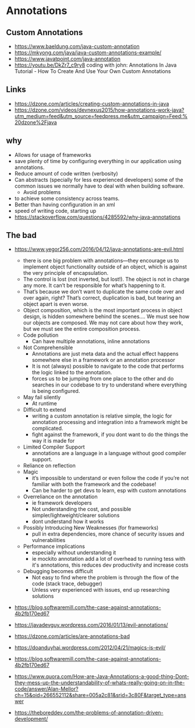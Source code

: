 # Annotations

## Custom Annotations

- https://www.baeldung.com/java-custom-annotation
- https://mkyong.com/java/java-custom-annotations-example/
- https://www.javatpoint.com/java-annotation
- https://youtu.be/DkZr7_c9ry8 coding with john: Annotations In Java Tutorial - How To Create And Use Your Own Custom Annotations

## Links

- https://dzone.com/articles/creating-custom-annotations-in-java
- https://dzone.com/videos/devnexus2015/how-annotations-work-java?utm_medium=feed&utm_source=feedpress.me&utm_campaign=Feed:%20dzone%2Fjava

## why

- Allows for usage of frameworks
-  save plenty of time by configuring everything in our application using annotations.
- Reduce amount of code written (verbosity)
- Can abstracts (specially for less experienced developers) some of the common issues we normally have to deal with when building software.
  - Avoid problems
- to achieve some consistency across teams.
- Better than having configuration in an xml
- speed of writing code, starting up
- https://stackoverflow.com/questions/4285592/why-java-annotations


## The bad

- https://www.yegor256.com/2016/04/12/java-annotations-are-evil.html

  - there is one big problem with annotations—they encourage us to implement object functionality outside of an object, which is against the very principle of encapsulation.
  - The control is lost (not inverted, but lost!). The object is not in charge any more. It can’t be responsible for what’s happening to it.
  - That’s because we don’t want to duplicate the same code over and over again, right? That’s correct, duplication is bad, but tearing an object apart is even worse.
  - Object composition, which is the most important process in object design, is hidden somewhere behind the scenes.... We must see how our objects are composed. We may not care about how they work, but we must see the entire composition process.
  - Code pollution
    - Can have multiple annotations, inline annotations
  - Not Comprehensible
    - Annotations are just meta data and the actual effect happens somewhere else in a framework or an annotation processor
    - It is not (always) possible to navigate to the code that performs the logic linked to the annotation.
    -  forces us to be jumping from one place to the other and do searches in our codebase to try to understand where everything is being configured.
  - May fail silently
    - At runtime
  - Difficult to extend
    - writing a custom annotation is relative simple, the logic for annotation processing and integration into a framework might be complicated.
    - fight against the framework, if you dont want to do the things the way it is made for
  - Limited Compiler Support
    - annotations are a language in a language without good compiler support.
  - Reliance on reflection
  - Magic
      -  it’s impossible to understand or even follow the code if you’re not familiar with both the framework and the codebase!
      - Can be harder to get devs to learn, esp with custom annotations
  - Overreliance on the annotation
    - ie framework developers
    - Not understanding the cost, and possible simpler/lightweight/clearer solutions
    - dont understand how it works
  - Possibly Introducing New Weaknesses (for frameworks)
    - pull in extra dependencies, more chance of security issues and vulnerabilities
  - Performance implications
    - especially without understanding it
    - ie mockito annotation add a lot of overhead to running tess with it's annotations, this reduces dev productivity and increase costs
  - Debugging becomes difficult
    - Not easy to find where the problem is through the flow of the code (stack trace, debugger)
    - Unless very experienced with issues, end up researching solutions

- https://blog.softwaremill.com/the-case-against-annotations-4b2fb170ed67
- https://javadevguy.wordpress.com/2016/01/13/evil-annotations/
- https://dzone.com/articles/are-annotations-bad
- https://doanduyhai.wordpress.com/2012/04/21/magics-is-evil/
- https://blog.softwaremill.com/the-case-against-annotations-4b2fb170ed67
- https://www.quora.com/How-are-Java-Annotations-a-good-thing-Dont-they-mess-up-the-understandability-of-whats-really-going-on-in-the-code/answer/Alan-Mellor?ch=15&oid=266552112&share=005a2c81&srid=3c80F&target_type=answer
- https://theboreddev.com/the-problems-of-annotation-driven-development/
